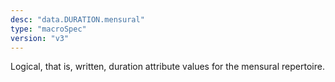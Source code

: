 ```yaml
---
desc: "data.DURATION.mensural"
type: "macroSpec"
version: "v3"
---
```


Logical, that is, written, duration attribute values for the mensural repertoire.